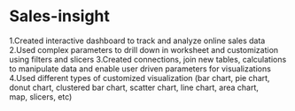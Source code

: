 # Sales-insight
1.Created interactive dashboard to track and analyze online sales data
2.Used complex parameters to drill down in worksheet and customization using filters and slicers
3.Created connections, join new tables, calculations to manipulate data and enable user driven parameters for visualizations
4.Used different types of customized visualization (bar chart, pie chart, donut chart, clustered bar chart, scatter chart, line chart, area chart, map, slicers, etc)
